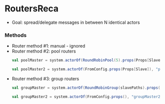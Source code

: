 # RoutersReca 

 - Goal: spread/delegate messages in between N identical actors
 
### Methods
 
 - Router method #1: manual - ignored 
 - Router method #2: pool routers
   ```scala
   val poolMaster = system.actorOf(RoundRobinPool(5).props(Props[Slave]), "simplePoolMaster")
   ``` 
   ```scala
   val poolMaster2 = system.actorOf(FromConfig.props(Props[Slave]), "poolMaster2")
   ```
 - Router method #3: group routers 
   ```scala
   val groupMaster = system.actorOf(RoundRobinGroup(slavePaths).props())   
   ``` 
   ```scala
   val groupMaster2 = system.actorOf(FromConfig.props(), "groupMaster2")
   ``` 
 

 
